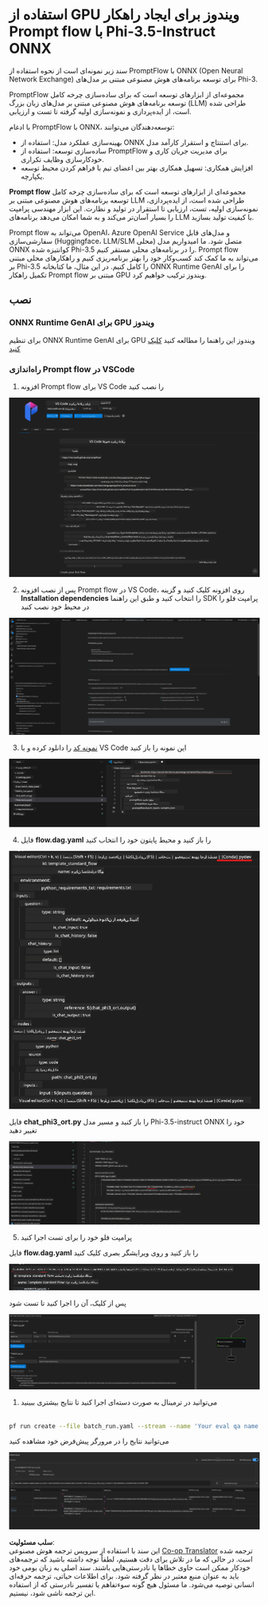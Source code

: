 <!--
CO_OP_TRANSLATOR_METADATA:
{
  "original_hash": "92e7dac1e5af0dd7c94170fdaf6860fe",
  "translation_date": "2025-07-17T02:57:18+00:00",
  "source_file": "md/02.Application/01.TextAndChat/Phi3/UsingPromptFlowWithONNX.md",
  "language_code": "fa"
}
-->
# استفاده از GPU ویندوز برای ایجاد راهکار Prompt flow با Phi-3.5-Instruct ONNX

سند زیر نمونه‌ای است از نحوه استفاده از PromptFlow با ONNX (Open Neural Network Exchange) برای توسعه برنامه‌های هوش مصنوعی مبتنی بر مدل‌های Phi-3.

PromptFlow مجموعه‌ای از ابزارهای توسعه است که برای ساده‌سازی چرخه کامل توسعه برنامه‌های هوش مصنوعی مبتنی بر مدل‌های زبان بزرگ (LLM) طراحی شده است، از ایده‌پردازی و نمونه‌سازی اولیه گرفته تا تست و ارزیابی.

با ادغام PromptFlow با ONNX، توسعه‌دهندگان می‌توانند:

- بهینه‌سازی عملکرد مدل: استفاده از ONNX برای استنتاج و استقرار کارآمد مدل.
- ساده‌سازی توسعه: استفاده از PromptFlow برای مدیریت جریان کاری و خودکارسازی وظایف تکراری.
- افزایش همکاری: تسهیل همکاری بهتر بین اعضای تیم با فراهم کردن محیط توسعه یکپارچه.

**Prompt flow** مجموعه‌ای از ابزارهای توسعه است که برای ساده‌سازی چرخه کامل توسعه برنامه‌های هوش مصنوعی مبتنی بر LLM طراحی شده است، از ایده‌پردازی، نمونه‌سازی اولیه، تست، ارزیابی تا استقرار در تولید و نظارت. این ابزار مهندسی پرامپت را بسیار آسان‌تر می‌کند و به شما امکان می‌دهد برنامه‌های LLM با کیفیت تولید بسازید.

Prompt flow می‌تواند به OpenAI، Azure OpenAI Service و مدل‌های قابل سفارشی‌سازی (Huggingface، LLM/SLM محلی) متصل شود. ما امیدواریم مدل ONNX کوانتیزه شده Phi-3.5 را در برنامه‌های محلی مستقر کنیم. Prompt flow می‌تواند به ما کمک کند کسب‌وکار خود را بهتر برنامه‌ریزی کنیم و راهکارهای محلی مبتنی بر Phi-3.5 را کامل کنیم. در این مثال، ما کتابخانه ONNX Runtime GenAI را برای تکمیل راهکار Prompt flow مبتنی بر GPU ویندوز ترکیب خواهیم کرد.

## **نصب**

### **ONNX Runtime GenAI برای GPU ویندوز**

برای تنظیم ONNX Runtime GenAI برای GPU ویندوز این راهنما را مطالعه کنید [کلیک کنید](./ORTWindowGPUGuideline.md)

### **راه‌اندازی Prompt flow در VSCode**

1. افزونه Prompt flow برای VS Code را نصب کنید

![pfvscode](../../../../../../translated_images/pfvscode.eff93dfc66a42cbef699fc16fa48f3ed3a23361875a3362037d026896395a00d.fa.png)

2. پس از نصب افزونه Prompt flow در VS Code، روی افزونه کلیک کنید و گزینه **Installation dependencies** را انتخاب کنید و طبق این راهنما SDK پرامپت فلو را در محیط خود نصب کنید

![pfsetup](../../../../../../translated_images/pfsetup.b46e93096f5a254f74e8b74ce2be7047ce963ef573d755ec897eb1b78cb9c954.fa.png)

3. [نمونه کد](../../../../../../code/09.UpdateSamples/Aug/pf/onnx_inference_pf) را دانلود کرده و با VS Code این نمونه را باز کنید

![pfsample](../../../../../../translated_images/pfsample.8d89e70584ffe7c4dba182513e3148a989e552c3b8e4948567a6b806b5ae1845.fa.png)

4. فایل **flow.dag.yaml** را باز کنید و محیط پایتون خود را انتخاب کنید

![pfdag](../../../../../../translated_images/pfdag.264a77f7366458ff850a76ae949226391ea382856d543ef9da4b92096aff7e4b.fa.png)

   فایل **chat_phi3_ort.py** را باز کنید و مسیر مدل Phi-3.5-instruct ONNX خود را تغییر دهید

![pfphi](../../../../../../translated_images/pfphi.72da81d74244b45fc78cdfeeb8c7fbd9e7cd610bf2f96814dbade6a4a2dfad7e.fa.png)

5. پرامپت فلو خود را برای تست اجرا کنید

فایل **flow.dag.yaml** را باز کنید و روی ویرایشگر بصری کلیک کنید

![pfv](../../../../../../translated_images/pfv.ba8a81f34b20f603cccee3fe91e94113792ed6f5af28f76ab08e1a0b3e77b33b.fa.png)

پس از کلیک، آن را اجرا کنید تا تست شود

![pfflow](../../../../../../translated_images/pfflow.4e1135a089b1ce1b6348b59edefdb6333e5729b54c8e57f9039b7f9463e68fbd.fa.png)

1. می‌توانید در ترمینال به صورت دسته‌ای اجرا کنید تا نتایج بیشتری ببینید


```bash

pf run create --file batch_run.yaml --stream --name 'Your eval qa name'    

```

می‌توانید نتایج را در مرورگر پیش‌فرض خود مشاهده کنید


![pfresult](../../../../../../translated_images/pfresult.c22c826f8062d7cbe871cff35db4a013dcfefc13fafe5da6710a8549a96a4ceb.fa.png)

**سلب مسئولیت**:  
این سند با استفاده از سرویس ترجمه هوش مصنوعی [Co-op Translator](https://github.com/Azure/co-op-translator) ترجمه شده است. در حالی که ما در تلاش برای دقت هستیم، لطفاً توجه داشته باشید که ترجمه‌های خودکار ممکن است حاوی خطاها یا نادرستی‌هایی باشند. سند اصلی به زبان بومی خود باید به عنوان منبع معتبر در نظر گرفته شود. برای اطلاعات حیاتی، ترجمه حرفه‌ای انسانی توصیه می‌شود. ما مسئول هیچ گونه سوءتفاهم یا تفسیر نادرستی که از استفاده این ترجمه ناشی شود، نیستیم.